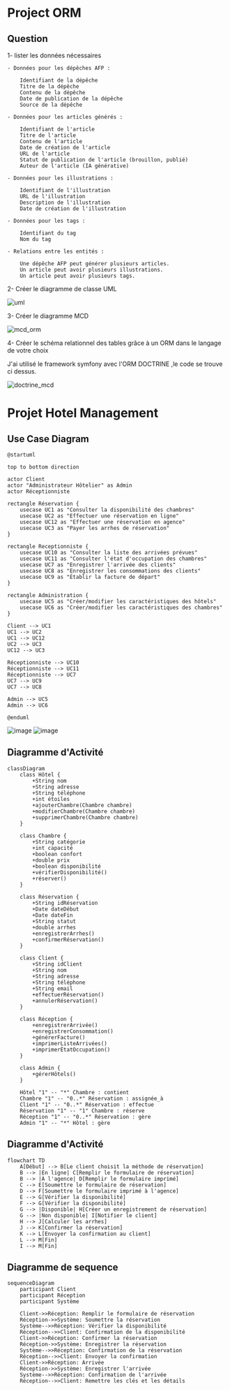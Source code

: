 # Project ORM

## Question

1- lister les données nécessaires

 
    - Données pour les dépêches AFP :

        Identifiant de la dépêche
        Titre de la dépêche
        Contenu de la dépêche
        Date de publication de la dépêche
        Source de la dépêche

    - Données pour les articles générés :

        Identifiant de l'article
        Titre de l'article
        Contenu de l'article
        Date de création de l'article
        URL de l'article
        Statut de publication de l'article (brouillon, publié)
        Auteur de l'article (IA générative)

    - Données pour les illustrations :

        Identifiant de l'illustration
        URL de l'illustration
        Description de l'illustration
        Date de création de l'illustration

    - Données pour les tags :

        Identifiant du tag
        Nom du tag

    - Relations entre les entités :

        Une dépêche AFP peut générer plusieurs articles.
        Un article peut avoir plusieurs illustrations.
        Un article peut avoir plusieurs tags.


2- Créer le diagramme de classe UML

![uml](https://github.com/iimAtomic/TP_ORM/assets/71674056/2e0ef516-12e2-46ee-b5db-bec4e884b65c)


3- Créer le diagramme MCD 

![mcd_orm](https://github.com/iimAtomic/TP_ORM/assets/71674056/83cd40db-94c0-47d9-9763-b708114549b5)


4- Créer le schéma relationnel des tables grâce à un ORM dans le langage de
votre choix

J'ai utilisé le framework symfony avec l'ORM DOCTRINE  ,le code se trouve ci dessus. 

![doctrine_mcd](https://github.com/iimAtomic/TP_ORM/assets/71674056/5d847fc6-3d8b-4bd4-884c-4e252edefc28)

 
 


# Projet Hotel Management 

## Use Case Diagram

```plantuml
@startuml

top to bottom direction

actor Client
actor "Administrateur Hôtelier" as Admin
actor Réceptionniste

rectangle Réservation {
    usecase UC1 as "Consulter la disponibilité des chambres"
    usecase UC2 as "Effectuer une réservation en ligne"
    usecase UC12 as "Effectuer une réservation en agence"
    usecase UC3 as "Payer les arrhes de réservation"
}

rectangle Receptionniste {
    usecase UC10 as "Consulter la liste des arrivées prévues"
    usecase UC11 as "Consulter l'état d'occupation des chambres"
    usecase UC7 as "Enregistrer l'arrivée des clients"
    usecase UC8 as "Enregistrer les consommations des clients"
    usecase UC9 as "Établir la facture de départ"
}

rectangle Administration {
    usecase UC5 as "Créer/modifier les caractéristiques des hôtels"
    usecase UC6 as "Créer/modifier les caractéristiques des chambres"
}

Client --> UC1
UC1 --> UC2
UC1 --> UC12
UC2 --> UC3
UC12 --> UC3

Réceptionniste --> UC10
Réceptionniste --> UC11
Réceptionniste --> UC7
UC7 --> UC9
UC7 --> UC8

Admin --> UC5
Admin --> UC6

@enduml
```

![image](https://github.com/iimAtomic/TP-UML/assets/71674056/646eb4b8-430a-47e4-9472-461c369deddf)
![image](https://github.com/iimAtomic/TP-UML/assets/71674056/4487a204-638c-4e98-aee4-e61d82b4dc64)




## Diagramme d'Activité

```mermaid
classDiagram
    class Hôtel {
        +String nom
        +String adresse
        +String téléphone
        +int étoiles
        +ajouterChambre(Chambre chambre)
        +modifierChambre(Chambre chambre)
        +supprimerChambre(Chambre chambre)
    }

    class Chambre {
        +String catégorie
        +int capacité
        +boolean confort
        +double prix
        +boolean disponibilité
        +vérifierDisponibilité()
        +réserver()
    }

    class Réservation {
        +String idRéservation
        +Date dateDébut
        +Date dateFin
        +String statut
        +double arrhes
        +enregistrerArrhes()
        +confirmerRéservation()
    }

    class Client {
        +String idClient
        +String nom
        +String adresse
        +String téléphone
        +String email
        +effectuerRéservation()
        +annulerRéservation()
    }

    class Réception {
        +enregistrerArrivée()
        +enregistrerConsommation()
        +générerFacture()
        +imprimerListeArrivées()
        +imprimerÉtatOccupation()
    }

    class Admin {
        +gérerHôtels()
    }

    Hôtel "1" -- "*" Chambre : contient
    Chambre "1" -- "0..*" Réservation : assignée_à
    Client "1" -- "0..*" Réservation : effectue
    Réservation "1" -- "1" Chambre : réserve
    Réception "1" -- "0..*" Réservation : gère
    Admin "1" -- "*" Hôtel : gère

```

## Diagramme d'Activité

```mermaid
flowchart TD
    A[Début] --> B[Le client choisit la méthode de réservation]
    B --> |En ligne| C[Remplir le formulaire de réservation]
    B --> |À l'agence| D[Remplir le formulaire imprimé]
    C --> E[Soumettre le formulaire de réservation]
    D --> F[Soumettre le formulaire imprimé à l'agence]
    E --> G[Vérifier la disponibilité]
    F --> G[Vérifier la disponibilité]
    G --> |Disponible| H[Créer un enregistrement de réservation]
    G --> |Non disponible| I[Notifier le client]
    H --> J[Calculer les arrhes]
    J --> K[Confirmer la réservation]
    K --> L[Envoyer la confirmation au client]
    L --> M[Fin]
    I --> M[Fin]

```


## Diagramme de sequence

```mermaid
sequenceDiagram
    participant Client
    participant Réception
    participant Système

    Client->>Réception: Remplir le formulaire de réservation
    Réception->>Système: Soumettre la réservation
    Système-->>Réception: Vérifier la disponibilité
    Réception-->>Client: Confirmation de la disponibilité
    Client->>Réception: Confirmer la réservation
    Réception->>Système: Enregistrer la réservation
    Système-->>Réception: Confirmation de la réservation
    Réception-->>Client: Envoyer la confirmation
    Client->>Réception: Arrivée
    Réception->>Système: Enregistrer l'arrivée
    Système-->>Réception: Confirmation de l'arrivée
    Réception-->>Client: Remettre les clés et les détails

```



